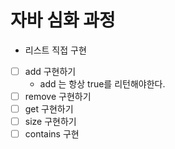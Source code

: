 # 자바 심화 과정

- 리스트 직접 구현
- [ ] add 구현하기
  - add 는 항상 true를 리턴해야한다.
- [ ] remove 구현하기
- [ ] get 구현하기
- [ ] size 구현하기
- [ ] contains 구현